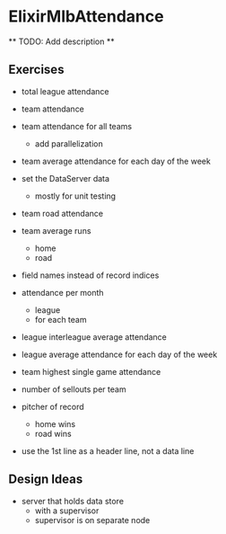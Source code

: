 ElixirMlbAttendance
===================

** TODO: Add description **

## Exercises 

- total league attendance
- team attendance
- team attendance for all teams
  - add parallelization
- team average attendance for each day of the week
- set the DataServer data
  - mostly for unit testing

- team road attendance
- team average runs
  - home
  - road
- field names instead of record indices
- attendance per month
  - league
  - for each team
- league interleague average attendance
- league average attendance for each day of the week
- team highest single game attendance
- number of sellouts per team
- pitcher of record
  - home wins
  - road wins
- use the 1st line as a header line, not a data line


## Design Ideas

- server that holds data store
  - with a supervisor
  - supervisor is on separate node


